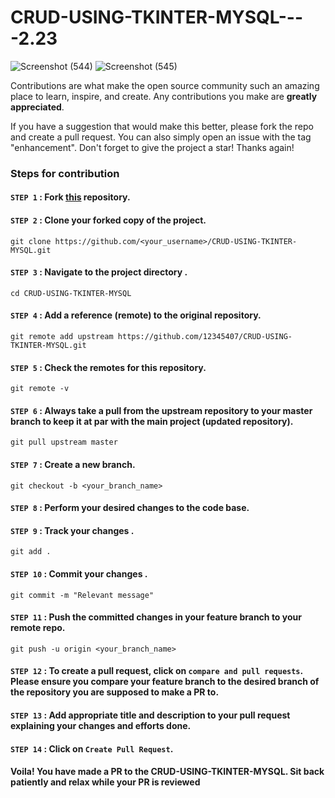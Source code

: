 # CRUD-USING-TKINTER-MYSQL----2.23

![Screenshot (544)](https://user-images.githubusercontent.com/72138442/115111737-5a633680-9f9f-11eb-8b3e-07a6fc620dd3.png)
![Screenshot (545)](https://user-images.githubusercontent.com/72138442/115111739-5c2cfa00-9f9f-11eb-8300-c22557c57b4c.png)

Contributions are what make the open source community such an amazing place to learn, inspire, and create. Any contributions you make are **greatly appreciated**.

If you have a suggestion that would make this better, please fork the repo and create a pull request. You can also simply open an issue with the tag "enhancement".
Don't forget to give the project a star! Thanks again!

### Steps for contribution

#### `STEP 1` :  Fork [this](https://github.com/12345407/CRUD-USING-TKINTER-MYSQL.git) repository.

#### `STEP 2` :  Clone your forked copy of the project.
```
git clone https://github.com/<your_username>/CRUD-USING-TKINTER-MYSQL.git
```
#### `STEP 3` : Navigate to the project directory .
```
cd CRUD-USING-TKINTER-MYSQL
```
#### `STEP 4` : Add a reference (remote) to the original repository.
```
git remote add upstream https://github.com/12345407/CRUD-USING-TKINTER-MYSQL.git
```
#### `STEP 5` : Check the remotes for this repository.
```
git remote -v
```
#### `STEP 6` : Always take a pull from the upstream repository to your master branch to keep it at par with the main project (updated repository).
```
git pull upstream master
```
#### `STEP 7` : Create a new branch.
```
git checkout -b <your_branch_name>
```
#### `STEP 8` : Perform your desired changes to the code base.

#### `STEP 9` : Track your changes .
```
git add . 
```
#### `STEP 10` : Commit your changes .
```
git commit -m "Relevant message"
```
#### `STEP 11` : Push the committed changes in your feature branch to your remote repo.
```
git push -u origin <your_branch_name>
```
#### `STEP 12` : To create a pull request, click on `compare and pull requests`. Please ensure you compare your feature branch to the desired branch of the repository you are supposed to make a PR to.

#### `STEP 13` : Add appropriate title and description to your pull request explaining your changes and efforts done.

#### `STEP 14` : Click on `Create Pull Request`.

#### Voila! You have made a PR to the CRUD-USING-TKINTER-MYSQL. Sit back patiently and relax while your PR is reviewed
